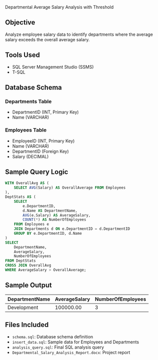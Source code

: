 Departmental Average Salary Analysis with Threshold

## Objective
Analyze employee salary data to identify departments where the average salary exceeds the overall average salary.

## Tools Used
- SQL Server Management Studio (SSMS)
- T-SQL

## Database Schema

### Departments Table
- DepartmentID (INT, Primary Key)
- Name (VARCHAR)

### Employees Table
- EmployeeID (INT, Primary Key)
- Name (VARCHAR)
- DepartmentID (Foreign Key)
- Salary (DECIMAL)

## Sample Query Logic

```sql
WITH OverallAvg AS (
    SELECT AVG(Salary) AS OverallAverage FROM Employees
),
DeptStats AS (
    SELECT 
        e.DepartmentID,
        d.Name AS DepartmentName,
        AVG(e.Salary) AS AverageSalary,
        COUNT(*) AS NumberOfEmployees
    FROM Employees e
    JOIN Departments d ON e.DepartmentID = d.DepartmentID
    GROUP BY e.DepartmentID, d.Name
)
SELECT 
    DepartmentName,
    AverageSalary,
    NumberOfEmployees
FROM DeptStats
CROSS JOIN OverallAvg
WHERE AverageSalary > OverallAverage;
```

## Sample Output

| DepartmentName | AverageSalary | NumberOfEmployees |
|----------------|----------------|--------------------|
| Development    | 100000.00      | 3                  |

## Files Included

- `schema.sql`: Database schema definition
- `insert_data.sql`: Sample data for Employees and Departments
- `analysis_query.sql`: Final SQL analysis query
- `Departmental_Salary_Analysis_Report.docx`: Project report
